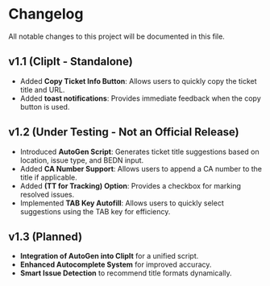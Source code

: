 # Changelog

All notable changes to this project will be documented in this file.

## v1.1 (ClipIt - Standalone)
- Added **Copy Ticket Info Button**: Allows users to quickly copy the ticket title and URL.
- Added **toast notifications**: Provides immediate feedback when the copy button is used.

## v1.2 (Under Testing - Not an Official Release)
- Introduced **AutoGen Script**: Generates ticket title suggestions based on location, issue type, and BEDN input.
- Added **CA Number Support**: Allows users to append a CA number to the title if applicable.
- Added **(TT for Tracking) Option**: Provides a checkbox for marking resolved issues.
- Implemented **TAB Key Autofill**: Allows users to quickly select suggestions using the TAB key for efficiency.

## v1.3 (Planned)
- **Integration of AutoGen into ClipIt** for a unified script.
- **Enhanced Autocomplete System** for improved accuracy.
- **Smart Issue Detection** to recommend title formats dynamically.